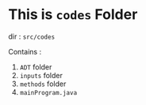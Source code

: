 # This is `codes` Folder

dir : `src/codes`

Contains :
1. `ADT` folder
2. `inputs` folder
3. `methods` folder
4. `mainProgram.java`


